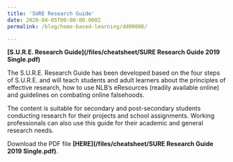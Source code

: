 ```yaml
---
title: 'SURE Research Guide'
date: 2020-04-05T00:00:00.000Z
permalink: /blog/home-based-learning/dd00006/

---
```



**[S.U.R.E. Research Guide](/files/cheatsheet/SURE Research Guide 2019 Single.pdf)**

The S.U.R.E. Research Guide has been developed based on the four steps of S.U.R.E. and will teach students and adult learners about the principles of effective research, how to use NLB’s eResources (readily available online) and guidelines on combating online falsehoods.

The content is suitable for secondary and post-secondary students conducting research for their projects and school assignments. Working professionals can also use this guide for their academic and general research needs.

Download the PDF file **[HERE](/files/cheatsheet/SURE Research Guide 2019 Single.pdf)**.